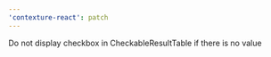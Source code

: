 ```yaml
---
'contexture-react': patch
---
```


Do not display checkbox in CheckableResultTable if there is no value
